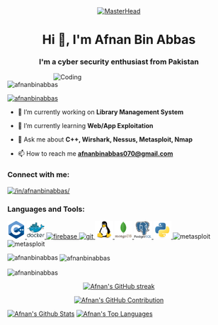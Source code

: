 <div align="center">
  <a href="https://afnanbinabbas.io">
    <img src="https://media.tenor.com/zzntm2_9B3gAAAAC/hacker.gif" alt="MasterHead">
  </a>
</div>
<h1 align="center">Hi 👋, I'm Afnan Bin Abbas</h1>
<h3 align="center">I'm a cyber security enthusiast from Pakistan</h3>
<img align="right" alt="Coding" width="400" src="https://cdn.dribbble.com/users/1304577/screenshots/4032985/media/823d941d38b2784563d53dc45859fccd.gif">

<p align="left"> <img src="https://komarev.com/ghpvc/?username=afnanbinabbas&label=Profile%20views&color=0e75b6&style=flat" alt="afnanbinabbas" /> </p>

<p align="left"> <a href="https://github.com/ryo-ma/github-profile-trophy"><img src="https://github-profile-trophy.vercel.app/?username=afnanbinabbas" alt="afnanbinabbas" /></a> </p>

- 🔭 I’m currently working on **Library Management System**

- 🌱 I’m currently learning **Web/App Exploitation**

- 💬 Ask me about **C++, Wirshark, Nessus, Metasploit, Nmap**

- 📫 How to reach me **afnanbinabbas070@gmail.com**

<h3 align="left">Connect with me:</h3>
<p align="left">
<a href="https://linkedin.com/in/afnanbinabbas/" target="blank"><img align="center" src="https://raw.githubusercontent.com/rahuldkjain/github-profile-readme-generator/master/src/images/icons/Social/linked-in-alt.svg" alt="/in/afnanbinabbas/" height="30" width="40" /></a>
</p>

<h3 align="left">Languages and Tools:</h3>
<p align="left"> <a href="https://www.w3schools.com/cpp/" target="_blank" rel="noreferrer"> <img src="https://raw.githubusercontent.com/devicons/devicon/master/icons/cplusplus/cplusplus-original.svg" alt="cplusplus" width="40" height="40"/> </a> <a href="https://www.docker.com/" target="_blank" rel="noreferrer"> <img src="https://raw.githubusercontent.com/devicons/devicon/master/icons/docker/docker-original-wordmark.svg" alt="docker" width="40" height="40"/> </a> <a href="https://firebase.google.com/" target="_blank" rel="noreferrer"> <img src="https://www.vectorlogo.zone/logos/firebase/firebase-icon.svg" alt="firebase" width="40" height="40"/> </a> <a href="https://git-scm.com/" target="_blank" rel="noreferrer"> <img src="https://www.vectorlogo.zone/logos/git-scm/git-scm-icon.svg" alt="git" width="40" height="40"/> </a> <a href="https://www.linux.org/" target="_blank" rel="noreferrer"> <img src="https://raw.githubusercontent.com/devicons/devicon/master/icons/linux/linux-original.svg" alt="linux" width="40" height="40"/> </a> <a href="https://www.mongodb.com/" target="_blank" rel="noreferrer"> <img src="https://raw.githubusercontent.com/devicons/devicon/master/icons/mongodb/mongodb-original-wordmark.svg" alt="mongodb" width="40" height="40"/> </a> <a href="https://www.postgresql.org" target="_blank" rel="noreferrer"> <img src="https://raw.githubusercontent.com/devicons/devicon/master/icons/postgresql/postgresql-original-wordmark.svg" alt="postgresql" width="40" height="40"/> </a> <a href="https://www.python.org" target="_blank" rel="noreferrer"> <img src="https://raw.githubusercontent.com/devicons/devicon/master/icons/python/python-original.svg" alt="python" width="40" height="40"/> </a> 
<a target="_blank" rel="noreferrer"> <img src="https://asset.brandfetch.io/idFlREP4Jj/idsR5UInMm.png?updated=1712244345166" alt="metasploit" width="40" height="40"/> </a> <a target="_blank" rel="noreferrer"> <img src="https://asset.brandfetch.io/idtNG2kbRU/idFFfnc7jH.jpeg?updated=1710689769294" alt="metasploit" width="40" height="40"/> </a> </p>

<p><img align="left" src="https://github-readme-stats.vercel.app/api/top-langs?username=afnanbinabbas&show_icons=true&locale=en&layout=compact" alt="afnanbinabbas" /></p>

<p>&nbsp;<img align="center" src="https://github-readme-stats.vercel.app/api?username=afnanbinabbas&show_icons=true&locale=en" alt="afnanbinabbas" /></p>

<p><img align="center" src="https://github-readme-streak-stats.herokuapp.com/?user=afnanbinabbas&" alt="afnanbinabbas" /></p>


<p align="center">
  <a href="https://github.com/AfnanBinAbbas">
    <img src="https://github-readme-streak-stats.herokuapp.com/?user=afnanbinabbas&theme=radical&border=7F3FBF&background=0D1117" alt="Afnan's GitHub streak"/>
  </a>
</p>

<p align="center">
  <a href="https://github.com/AfnanBinAbbas">
    <img src="https://github-profile-summary-cards.vercel.app/api/cards/profile-details?username=afnanbinabbas&theme=radical" alt="Afnan's GitHub Contribution"/>
  </a>
</p>

<a> 
    <a href="https://github.com/AfnanBinAbbas"><img alt="Afnan's Github Stats" src="https://denvercoder1-github-readme-stats.vercel.app/api?username=afnanbinabbas&show_icons=true&count_private=true&theme=react&border_color=7F3FBF&bg_color=0D1117&title_color=F85D7F&icon_color=F8D866" height="192px" width="49.5%"/></a>
  <a href="https://github.com/alsiam"><img alt="Afnan's Top Languages" src="https://denvercoder1-github-readme-stats.vercel.app/api/top-langs/?username=afnanbinabbas&langs_count=8&layout=compact&theme=react&border_color=7F3FBF&bg_color=0D1117&title_color=F85D7F&icon_color=F8D866" height="192px" width="49.5%"/></a>
  <br/>
</a>
